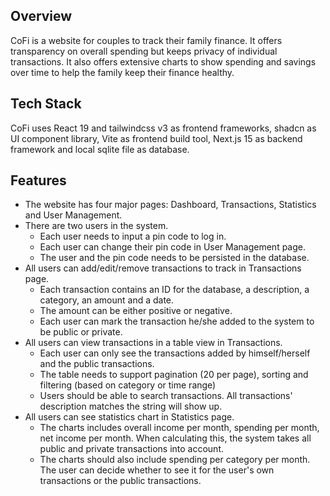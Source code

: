 ## Overview
CoFi is a website for couples to track their family finance. It offers transparency on overall spending but keeps privacy of individual transactions. It also offers extensive charts to show spending and savings over time to help the family keep their finance healthy.
## Tech Stack
CoFi uses React 19 and tailwindcss v3 as frontend frameworks, shadcn as UI component library, Vite as frontend build tool, Next.js 15 as backend framework and local sqlite file as database.
## Features
- The website has four major pages: Dashboard, Transactions, Statistics and User Management.
- There are two users in the system.
	- Each user needs to input a pin code to log in.
	- Each user can change their pin code in User Management page.
	- The user and the pin code needs to be persisted in the database.
- All users can add/edit/remove transactions to track in Transactions page.
	- Each transaction contains an ID for the database, a description, a category, an amount and a date.
	- The amount can be either positive or negative.
	- Each user can mark the transaction he/she added to the system to be public or private.
- All users can view transactions in a table view in Transactions.
	- Each user can only see the transactions added by himself/herself and the public transactions.
	- The table needs to support pagination (20 per page), sorting and filtering (based on category or time range)
	- Users should be able to search transactions. All transactions' description matches the string will show up.
- All users can see statistics chart in Statistics page.
	- The charts includes overall income per month, spending per month, net income per month. When calculating this, the system takes all public and private transactions into account.
	- The charts should also include spending per category per month. The user can decide whether to see it for the user's own transactions or the public transactions.
